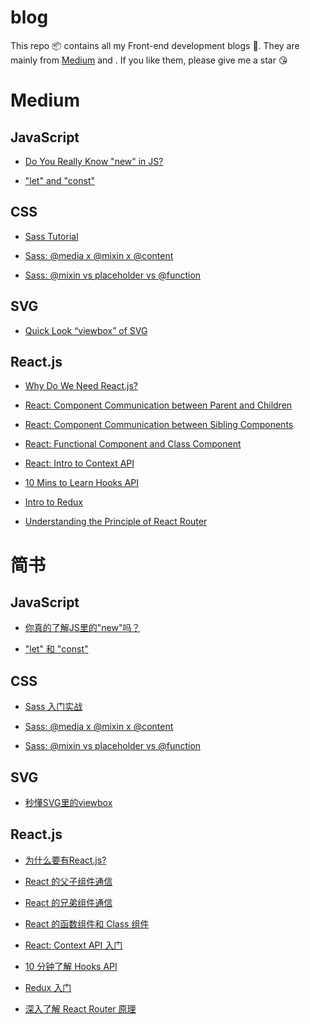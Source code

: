 # blog
This repo 📦 contains all my Front-end development blogs 📒. 
They are mainly from [Medium](https://medium.com/@haixiang6123) and [](https://www.jianshu.com/u/0340be4082b5).
If you like them, please give me a star 😘

# Medium

## JavaScript

* [Do You Really Know "new" in JS?](https://medium.com/@haixiang6123/do-you-really-know-new-in-js-6ce794874f44)

* ["let" and "const"](https://medium.com/@haixiang6123/let-and-const-b6fc0311d825)

## CSS

* [Sass Tutorial](https://medium.com/@haixiang6123/sass-tutorial-d25ecccc2132)

* [Sass: @media x @mixin x @content](https://medium.com/@haixiang6123/media-x-mixin-x-content-31be611aafc)

* [Sass: @mixin vs placeholder vs @function](https://www.jianshu.com/p/9e58f753781d)

## SVG

* [Quick Look “viewbox” of SVG](https://medium.com/@haixiang6123/quick-look-viewbox-of-svg-241871575666)

## React.js

* [Why Do We Need React.js?](https://medium.com/@haixiang6123/why-do-we-need-react-js-d158b95e1df3)

* [React: Component Communication between Parent and Children](https://medium.com/@haixiang6123/react-communication-between-parent-and-children-925a7bb0c517)

* [React: Component Communication between Sibling Components](https://medium.com/@haixiang6123/react-js-component-communication-between-sibling-components-1fdd21328c64)

* [React: Functional Component and Class Component](https://medium.com/@haixiang6123/react-js-functional-component-and-class-component-6a6b04194b51)

* [React: Intro to Context API](https://medium.com/@haixiang6123/react-intro-to-context-api-15915735f257)

* [10 Mins to Learn Hooks API](https://medium.com/@haixiang6123/10-mins-to-learn-hooks-api-d70ee7b01e11)

* [Intro to Redux](https://medium.com/@haixiang6123/intro-to-redux-c6a74c58c685)

* [Understanding the Principle of React Router](https://medium.com/@haixiang6123/understanding-the-principle-of-react-router-5c9cd62a7d60)

# 简书

## JavaScript
* [你真的了解JS里的"new"吗？](https://www.jianshu.com/p/0b31c965f9ce)

* ["let" 和 "const"](https://www.jianshu.com/p/1a49138ddbc9)

## CSS
* [Sass 入门实战](https://www.jianshu.com/p/da33dd1bdffd)

* [Sass: @media x @mixin x @content](https://www.jianshu.com/p/1570a731b7e1)

* [Sass: @mixin vs placeholder vs @function](https://www.jianshu.com/p/9e58f753781d)

## SVG
* [秒懂SVG里的viewbox](https://www.jianshu.com/p/4422c05ff0f2)

## React.js
* [为什么要有React.js?](https://www.jianshu.com/p/55a55e271ebe)

* [React 的父子组件通信](https://www.jianshu.com/p/f5b75a6e3105)

* [React 的兄弟组件通信](https://www.jianshu.com/p/c4d3e194a699)

* [React 的函数组件和 Class 组件](https://www.jianshu.com/p/a6e70fd35674)

* [React: Context API 入门](https://www.jianshu.com/p/4aa68108d7d0)

* [10 分钟了解 Hooks API](https://www.jianshu.com/p/9047d28218cd)

* [Redux 入门](https://www.jianshu.com/p/733f0f664ee3)

* [深入了解 React Router 原理](https://www.jianshu.com/p/53dc287a8020)
